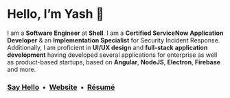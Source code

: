 # Hello, I’m Yash 👋

I am a **Software Engineer** at **Shell**. I am a **Certified ServiceNow Application Developer** & an **Implementation Specialist** for Security Incident Response. Additionally, I am proficient in **UI/UX design** and **full-stack application development** having developed several applications for enterprise as well as product-based startups, based on **Angular**, **NodeJS**, **Electron**, **Firebase** and more.

### [Say Hello](mailto:hi@yashanand.dev) &nbsp;•&nbsp; [Website](https://yashanand.dev) &nbsp;•&nbsp; [Résumé](https://resume.yashanand.dev) 

